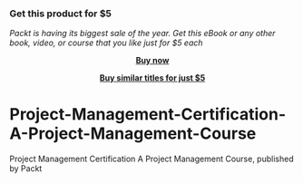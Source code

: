 
### Get this product for $5

<i>Packt is having its biggest sale of the year. Get this eBook or any other book, video, or course that you like just for $5 each</i>


<b><p align='center'>[Buy now](https://packt.link/9781789536324)</p></b>


<b><p align='center'>[Buy similar titles for just $5](https://subscription.packtpub.com/search)</p></b>


# Project-Management-Certification-A-Project-Management-Course
Project Management Certification A Project Management Course, published by Packt
